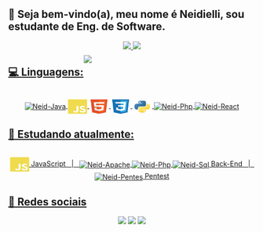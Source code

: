 ## 👋 Seja bem-vindo(a), meu nome é Neidielli, sou estudante de Eng. de Software.

  <div align="center">
    <a href="https://github.com/Neidielli">
    <img height="180em" src="https://github-readme-stats.vercel.app/api?username=Neidielli&show_icons=true&theme=dark&include_all_commits=true&count_private=true"/>
    <img height="180em" src="https://github-readme-stats.vercel.app/api/top-langs/?username=Neidielli&layout=compact&langs_count=7&theme=dark"/>
  </div>
<img align="right" width="350px" style="margin-top:-20px" src="https://o.remove.bg/downloads/750795cb-0a37-45bb-9e38-9b8d52076b61/gene_20230509_145835-removebg-preview.png">

## 💻 Linguagens:

<div style="display: inline_block" align="center"><br>
  <img align="center" alt="Neid-Java" height="30" width="40" src="https://cdn.jsdelivr.net/gh/devicons/devicon/icons/java/java-original.svg">
  <img align="center" alt="Neid-Js" height="30" width="40" src="https://raw.githubusercontent.com/devicons/devicon/master/icons/javascript/javascript-plain.svg">
  <img align="center" alt="Neid-HTML" height="30" width="40" src="https://raw.githubusercontent.com/devicons/devicon/master/icons/html5/html5-original.svg">
  <img align="center" alt="Neid-CSS" height="30" width="40" src="https://raw.githubusercontent.com/devicons/devicon/master/icons/css3/css3-original.svg">
  <img align="center" alt="Neid-Python" height="30" width="40" src="https://raw.githubusercontent.com/devicons/devicon/master/icons/python/python-original.svg">
  <img align="center" alt="Neid-Php" height="30" width="40" src="https://cdn.jsdelivr.net/gh/devicons/devicon/icons/php/php-original.svg" />
  <img align="center" alt="Neid-React" height="30" width="40" src="https://cdn.jsdelivr.net/gh/devicons/devicon/icons/react/react-original.svg" />
</div>


## 📝 Estudando atualmente:

<div style="display: inline_block" align="center"><br>
  <img align="center" alt="Neid-Js" height="30" width="40" src="https://raw.githubusercontent.com/devicons/devicon/master/icons/javascript/javascript-plain.svg">
  JavaScript
  &nbsp |  &nbsp
  <img align="center" alt="Neid-Apache" height="30" width="40" src="https://cdn.jsdelivr.net/gh/devicons/devicon/icons/apache/apache-original.svg">
  <img align="center" alt="Neid-Php" height="30" width="40" src="https://cdn.jsdelivr.net/gh/devicons/devicon/icons/php/php-original.svg" />
  <img align="center" alt="Neid-Sql" height="30" width="40" src="https://cdn.jsdelivr.net/gh/devicons/devicon/icons/mysql/mysql-original.svg" />
  Back-End
  &nbsp |  &nbsp
  <img align="center" alt="Neid-Pentes" height="30" width="40" src="https://user-images.githubusercontent.com/100215137/210152295-171adff8-3909-4f39-bbad-3f9976438f22.png">
  Pentest
          
</div>
  
## 📲 Redes sociais
 
<div align="center"> 
 <a href="https://www.instagram.com/neidrosado/"target="_blank"><img src="https://img.shields.io/badge/-Instagram-%23E4405F?style=for-the-badge&logo=instagram&logoColor=white" target="_blank"></a>
 <a href = "mailto:neidalves23@gmail.com"><img src="https://img.shields.io/badge/-Gmail-%23333?style=for-the-badge&logo=gmail&logoColor=white" target="_blank"></a>
 <a href="https://www.linkedin.com/in/neidielli-rosado/" target="_blank"><img src="https://img.shields.io/badge/-LinkedIn-%230077B5?style=for-the-badge&logo=linkedin&logoColor=white" target="_blank"></a> 
</div>


